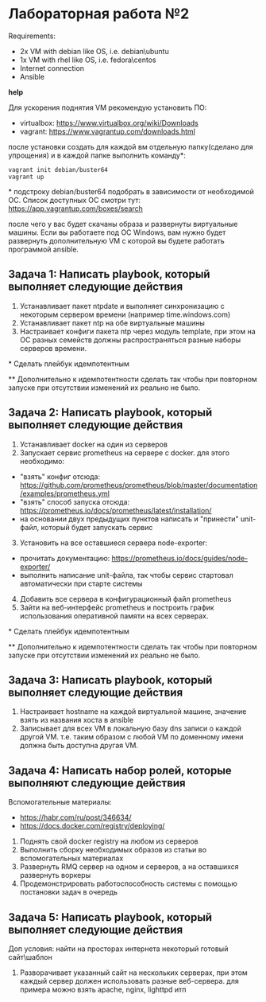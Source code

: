 # Лабораторная работа №2

Requirements: 
- 2x VM with debian like OS, i.e. debian\ubuntu
- 1х VM with rhel like OS, i.e. fedora\centos
- Internet connection
- Ansible

**help**

Для ускорения поднятия VM рекомендую установить ПО:
- virtualbox: https://www.virtualbox.org/wiki/Downloads
- vagrant: https://www.vagrantup.com/downloads.html

после установки создать для каждой вм отдельную папку(сделано для упрощения) и в каждой папке выполнить команду*:
```
vagrant init debian/buster64
vagrant up
```
\* подстроку debian/buster64 подобрать в зависимости от необходимой ОС. Список доступных ОС смотри тут: https://app.vagrantup.com/boxes/search

после чего у вас будет скачаны образа и развернуты виртуальные машины. Если вы работаете под ОС Windows, вам нужно будет развернуть дополнительную VM с которой вы будете работать программой ansible.

## Задача 1: Написать playbook, который выполняет следующие действия

1. Устанавливает пакет ntpdate и выполняет синхронизацию с некоторым сервером времени (например time.windows.com)
2. Устанавливает пакет ntp на обе виртуальные машины
3. Настраивает конфиги пакета ntp через модуль template, при этом на ОС разных семейств
должны распространяться разные наборы серверов времени.

\* Сделать плейбук идемпотентным

\** Дополнительно к идемпотентности сделать так чтобы при повторном запуске при отсутствии изменений их реально не было.

## Задача 2: Написать playbook, который выполняет следующие действия

1. Устанавливает docker на один из серверов
2. Запускает сервис prometheus на сервере с docker. для этого необходимо:
- "взять" конфиг отсюда: https://github.com/prometheus/prometheus/blob/master/documentation/examples/prometheus.yml
- "взять" способ запуска отсюда: https://prometheus.io/docs/prometheus/latest/installation/
- на основании двух предыдущих пунктов написать и  "принести" unit-файл, который будет запускать сервис
3. Установить на все оставшиеся сервера node-exporter:
- прочитать документацию: https://prometheus.io/docs/guides/node-exporter/
- выполнить написание unit-файла, так чтобы сервис стартовал автоматически при старте системы
4. Добавить все сервера в конфигурационный файл prometheus
5. Зайти на веб-интерфейс prometheus и построить график использования оперативной памяти на всех серверах.

\* Сделать плейбук идемпотентным

\** Дополнительно к идемпотентности сделать так чтобы при повторном запуске при отсутствии изменений их реально не было.

## Задача 3: Написать playbook, который выполняет следующие действия

1. Настраивает hostname на каждой виртуальной машине, значение взять из названия хоста в ansible
2. Записывает для всех VM в локальную базу dns записи о каждой другой VM. т.е. таким образом с любой VM по доменному имени должна быть доступна другая VM.

## Задача 4: Написать набор ролей, которые выполняют следующие действия

Вспомогательные материалы:
- https://habr.com/ru/post/346634/
- https://docs.docker.com/registry/deploying/

1. Поднять свой docker registry на любом из серверов
2. Выполнить сборку необходимых образов из статьи во вспомогательных материалах
3. Развернуть RMQ сервер на одном и серверов, а на оставшихся развернуть воркеры
4. Продемонстрировать работоспособность системы с помощью постановки задач в очередь

## Задача 5: Написать playbook, который выполняет следующие действия

Доп условия: найти на просторах интернета некоторый готовый сайт\шаблон

1. Разворачивает указанный сайт на нескольких серверах, при этом каждый сервер должен использовать разные веб-сервера.
для примера можно взять apache, nginx, lighttpd итп
